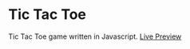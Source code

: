 # Tic Tac Toe

Tic Tac Toe game written in Javascript. [Live Preview](https://schunsie.github.io/tic-tac-toe)